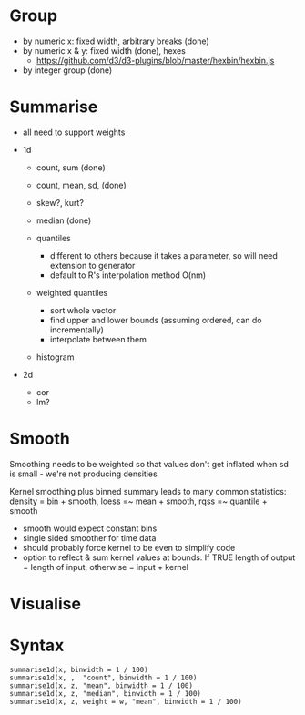 # Group

* by numeric x: fixed width, arbitrary breaks (done)
* by numeric x & y: fixed width (done), hexes
  * https://github.com/d3/d3-plugins/blob/master/hexbin/hexbin.js
* by integer group (done)

# Summarise

* all need to support weights

* 1d

  * count, sum (done)
  * count, mean, sd, (done)
  * skew?, kurt?

  * median (done)

  * quantiles
    * different to others because it takes a parameter, so will need extension to generator
    * default to R's interpolation method O(nm)
  
  * weighted quantiles
    * sort whole vector
    * find upper and lower bounds (assuming ordered, can do incrementally)
    * interpolate between them

  * histogram

* 2d
  * cor
  * lm?

# Smooth

Smoothing needs to be weighted so that values don't get inflated when sd is small - we're not producing densities

Kernel smoothing plus binned summary leads to many common statistics: density = bin + smooth, loess =~ mean + smooth, rqss =~ quantile + smooth

* smooth would expect constant bins
* single sided smoother for time data
* should probably force kernel to be even to simplify code
* option to reflect & sum kernel values at bounds.  If TRUE length of output = length of input, otherwise = input + kernel

# Visualise


# Syntax

    summarise1d(x, binwidth = 1 / 100)
    summarise1d(x, ,  "count", binwidth = 1 / 100)
    summarise1d(x, z, "mean", binwidth = 1 / 100)
    summarise1d(x, z, "median", binwidth = 1 / 100)
    summarise1d(x, z, weight = w, "mean", binwidth = 1 / 100)
